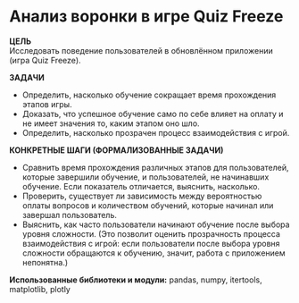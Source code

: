 # Анализ воронки в игре Quiz Freeze
**ЦЕЛЬ**<br>
Исследовать поведение пользователей в обновлённом приложении (игра Quiz Freeze).

**ЗАДАЧИ**<br>
- Определить, насколько обучение сокращает время прохождения этапов игры.
- Доказать, что успешное обучение само по себе влияет на оплату и не имеет значения то, каким этапом оно шло.
- Определить, насколько прозрачен процесс взаимодействия с игрой.

**КОНКРЕТНЫЕ ШАГИ (ФОРМАЛИЗОВАННЫЕ ЗАДАЧИ)**<br>
- Сравнить время прохождения различных этапов для пользователей, которые завершили обучение, и пользователей, не начинавших обучение. Если показатель отличается, выяснить, насколько.
- Проверить, существует ли зависимость между вероятностью оплаты вопросов и количеством обучений, которые начинал или завершал пользователь. 
- Выяснить, как часто пользователи начинают обучение после выбора уровня сложности. (Это позволит оценить прозрачность процесса взаимодействия с игрой: если пользователи после выбора уровня сложности обращаются к обучению, значит, работа с приложением непонятна.)

**Использованные библиотеки и модули:**
pandas, numpy, itertools, matplotlib, plotly
